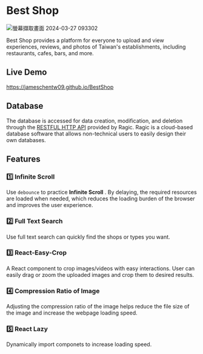 # Best Shop

![螢幕擷取畫面 2024-03-27 093302](https://github.com/JamesChenTW09/BestShop/assets/92699251/ea04d9cc-d90e-4bea-817a-0801e9d25ab3)

Best Shop provides a platform for everyone to upload and view experiences, reviews, and photos of Taiwan's establishments, including restaurants, cafes, bars, and more.

## Live Demo

https://jameschentw09.github.io/BestShop

## Database

The database is accessed for data creation, modification, and deletion through the [RESTFUL HTTP API](https://www.ragic.com/intl/zh-TW/doc-api) provided by Ragic. Ragic is a cloud-based database software that allows non-technical users to easily design their own databases.

## Features

### 1️⃣ Infinite Scroll
Use `debounce` to practice  **Infinite Scroll** . By delaying, the required resources are loaded when needed, which reduces the loading burden of the browser and improves the user experience.

### 2️⃣ Full Text Search
Use full text search can quickly find the shops or types you want.

### 3️⃣ React-Easy-Crop
A React component to crop images/videos with easy interactions. User can easily drag or zoom the uploaded images and crop them to desired results.

### 4️⃣ Compression Ratio of Image
Adjusting the compression ratio of the image helps reduce the file size of the image and increase the webpage loading speed.

### 5️⃣ React Lazy
Dynamically import componets to increase loading speed. 
